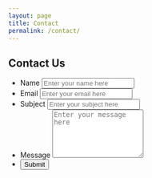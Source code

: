 ```yaml
---
layout: page
title: Contact
permalink: /contact/
---
```



<form class="contact-form" action="https://getsimpleform.com/messages?form_api_token=a77e1d42f85a6b62878da7332bbd5d9e" method="post">
  <!--<input type='hidden' name='redirect_to' value='<the complete return url e.g. http://fooey.com/thank-you.html>' />-->
  <h2>Contact Us</h2>
  <ul>
    <li>
      <label for="name">Name</label>
      <input type="text" name="name" placeholder="Enter your name here" required>
    </li>
    <li>
      <label for="email">Email</label>
      <input type="email" name="email" placeholder="Enter your email here" required>
    </li>
    <li>
      <label for="message">Subject</label>
      <input id="subject" name="subject" placeholder="Enter your subject here" required>
    </li>
    <li>
      <label for="message">Message</label>
      <textarea rows="6" name="message" placeholder="Enter your message here" required></textarea>
    </li>
    <li>
      <button type="submit">Submit</button>
    </li>
  </ul>
</form>